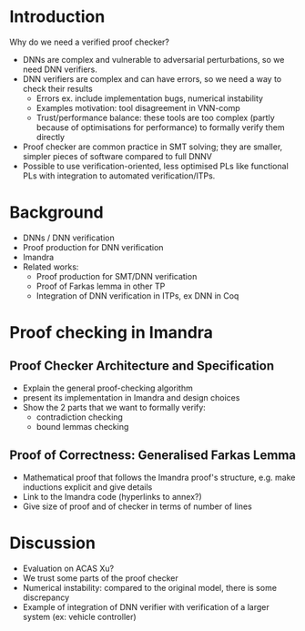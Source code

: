 # Introduction

Why do we need a verified proof checker?

* DNNs are complex and vulnerable to adversarial perturbations, so we need DNN verifiers.
* DNN verifiers are complex and can have errors, so we need a way to check their results
	* Errors ex. include implementation bugs, numerical instability
	* Examples motivation: tool disagreement in VNN-comp 
	* Trust/performance balance: these tools are too complex (partly because of optimisations for performance) to formally verify them directly
* Proof checker are common practice in SMT solving; they are smaller, simpler pieces of software compared to full DNNV
* Possible to use verification-oriented, less optimised PLs like functional PLs with integration to automated verification/ITPs.
# Background
* DNNs / DNN verification
* Proof production for DNN verification
* Imandra
* Related works:
	* Proof production for SMT/DNN verification
	* Proof of Farkas lemma in other TP
	* Integration of DNN verification in ITPs, ex DNN in Coq

# Proof checking in Imandra
## Proof Checker Architecture and Specification
* Explain the general proof-checking algorithm
* present its implementation in Imandra and design choices
* Show the 2 parts that we want to formally verify:
	* contradiction checking 
	* bound lemmas checking
## Proof of Correctness: Generalised Farkas Lemma
* Mathematical proof that follows the Imandra proof's structure, e.g. make inductions explicit and give details
* Link to the Imandra code (hyperlinks to annex?)
* Give size of proof and of checker in terms of number of lines
# Discussion
* Evaluation on ACAS Xu?
* We trust some parts of the proof checker
* Numerical instability: compared to the original model, there is some discrepancy
* Example of integration of DNN verifier with verification of a larger system (ex: vehicle controller)